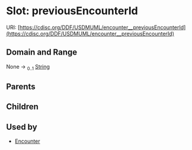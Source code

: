 
# Slot: previousEncounterId




URI: [https://cdisc.org/DDF/USDMUML/encounter__previousEncounterId](https://cdisc.org/DDF/USDMUML/encounter__previousEncounterId)


## Domain and Range

None &#8594;  <sub>0..1</sub> [String](types/String.md)

## Parents


## Children


## Used by

 * [Encounter](Encounter.md)
